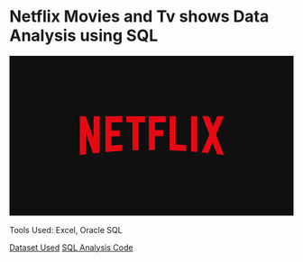 # Netflix Movies and Tv shows Data Analysis using SQL
![Netflix Logo](https://github.com/Monica008/NETFLIX-SQL/blob/main/BrandAssets_Logos_01-Wordmark.jpg)

Tools Used: Excel, Oracle SQL

[Dataset Used](https://github.com/Monica008/NETFLIX-SQL/blob/main/netflix_titles.csv)
[SQL Analysis Code]()
